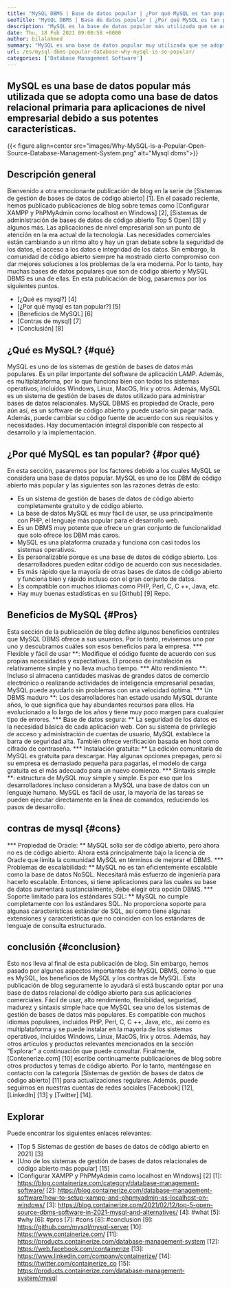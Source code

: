 ```yaml
---
title: "MySQL DBMS | Base de datos popular | ¿Por qué MySQL es tan popular?" 
seoTitle: "MySQL DBMS | Base de datos popular | ¿Por qué MySQL es tan popular?" 
description: "MySQL es la base de datos popular más utilizada que se adopta como una base de datos relacional primaria para aplicaciones de nivel empresarial debido a sus potentes características." 
date: Thu, 18 Feb 2021 09:00:58 +0000
author: bilalahmed
summary: "MySQL es una base de datos popular muy utilizada que se adopta como una base de datos relacional primaria para aplicaciones de nivel empresarial debido a sus potentes características." 
url: /es/mysql-dbms-popular-database-why-mysql-is-so-popular/
categories: ['Database Management Software']
---
```


## MySQL es una base de datos popular más utilizada que se adopta como una base de datos relacional primaria para aplicaciones de nivel empresarial debido a sus potentes características.

{{< figure align=center src="images/Why-MySQL-is-a-Popular-Open-Source-Database-Management-System.png" alt="Mysql dbms">}}


## Descripción general
Bienvenido a otra emocionante publicación de blog en la serie de [Sistemas de gestión de bases de datos de código abierto] [1]. En el pasado reciente, hemos publicado publicaciones de blog sobre temas como [Configurar XAMPP y PhPMyAdmin como localhost en Windows] [2], [Sistemas de administración de bases de datos de código abierto Top 5 Open] [3] y algunos más. Las aplicaciones de nivel empresarial son un punto de atención en la era actual de la tecnología. Las necesidades comerciales están cambiando a un ritmo alto y hay un gran debate sobre la seguridad de los datos, el acceso a los datos e integridad de los datos. Sin embargo, la comunidad de código abierto siempre ha mostrado cierto compromiso con dar mejores soluciones a los problemas de la era moderna. Por lo tanto, hay muchas bases de datos populares que son de código abierto y MySQL DBMS es una de ellas. En esta publicación de blog, pasaremos por los siguientes puntos.
  * [¿Qué es mysql?] [4]
  * [¿Por qué mysql es tan popular?] [5]
  * [Beneficios de MySQL] [6]
  * [Contras de mysql] [7]
  * [Conclusión] [8]

## ¿Qué es MySQL? {#qué}
MySQL es uno de los sistemas de gestión de bases de datos más populares. Es un pilar importante del software de aplicación LAMP. Además, es multiplataforma, por lo que funciona bien con todos los sistemas operativos, incluidos Windows, Linux, MacOS, Irix y otros. Además, MySQL es un sistema de gestión de bases de datos utilizado para administrar bases de datos relacionales. MySQL DBMS es propiedad de Oracle, pero aún así, es un software de código abierto y puede usarlo sin pagar nada. Además, puede cambiar su código fuente de acuerdo con sus requisitos y necesidades. Hay documentación integral disponible con respecto al desarrollo y la implementación.

## ¿Por qué MySQL es tan popular? {#por qué}
En esta sección, pasaremos por los factores debido a los cuales MySQL se considera una base de datos popular. MySQL es uno de los DBM de código abierto más popular y las siguientes son las razones detrás de esto:
  * Es un sistema de gestión de bases de datos de código abierto completamente gratuito y de código abierto.
  * La base de datos MySQL es muy fácil de usar, se usa principalmente con PHP, el lenguaje más popular para el desarrollo web.
  * Es un DBMS muy potente que ofrece un gran conjunto de funcionalidad que solo ofrece los DBM más caros.
  * MySQL es una plataforma cruzada y funciona con casi todos los sistemas operativos.
  * Es personalizable porque es una base de datos de código abierto. Los desarrolladores pueden editar código de acuerdo con sus necesidades.
  * Es más rápido que la mayoría de otras bases de datos de código abierto y funciona bien y rápido incluso con el gran conjunto de datos.
  * Es compatible con muchos idiomas como PHP, Perl, C, C ++, Java, etc.
  * Hay muy buenas estadísticas en su [Github] [9] Repo.

## Beneficios de MySQL {#Pros}
Esta sección de la publicación de blog define algunos beneficios centrales que MySQL DBMS ofrece a sus usuarios. Por lo tanto, revisemos uno por uno y descubramos cuáles son esos beneficios para la empresa.
  *** Flexible y fácil de usar **: Modifique el código fuente de acuerdo con sus propias necesidades y expectativas. El proceso de instalación es relativamente simple y no lleva mucho tiempo.
  *** Alto rendimiento **: Incluso si almacena cantidades masivas de grandes datos de comercio electrónico o realizando actividades de inteligencia empresarial pesadas, MySQL puede ayudarlo sin problemas con una velocidad óptima.
  *** Un DBMS maduro **: Los desarrolladores han estado usando MySQL durante años, lo que significa que hay abundantes recursos para ellos. Ha evolucionado a lo largo de los años y tiene muy poco margen para cualquier tipo de errores.
  *** Base de datos segura: ** La seguridad de los datos es la necesidad básica de cada aplicación web. Con su sistema de privilegio de acceso y administración de cuentas de usuario, MySQL establece la barra de seguridad alta. También ofrece verificación basada en host como cifrado de contraseña.
  *** Instalación gratuita: ** La edición comunitaria de MySQL es gratuita para descargar. Hay algunas opciones prepagas, pero si su empresa es demasiado pequeña para pagarlas, el modelo de carga gratuita es el más adecuado para un nuevo comienzo.
  *** Sintaxis simple **: estructura de MySQL muy simple y simple. Es por eso que los desarrolladores incluso consideran a MySQL una base de datos con un lenguaje humano. MySQL es fácil de usar, la mayoría de las tareas se pueden ejecutar directamente en la línea de comandos, reduciendo los pasos de desarrollo.

## contras de mysql {#cons}
  *** Propiedad de Oracle: ** MySQL solía ser de código abierto, pero ahora no es de código abierto. Ahora está principalmente bajo la licencia de Oracle que limita la comunidad MySQL en términos de mejorar el DBMS.
  *** Problemas de escalabilidad: ** MySQL no es tan eficientemente escalable como la base de datos NoSQL. Necesitará más esfuerzo de ingeniería para hacerlo escalable. Entonces, si tiene aplicaciones para las cuales su base de datos aumentará sustancialmente, debe elegir otra opción DBMS.
  *** Soporte limitado para los estándares SQL: ** MySQL no cumple completamente con los estándares SQL. No proporciona soporte para algunas características estándar de SQL, así como tiene algunas extensiones y características que no coinciden con los estándares de lenguaje de consulta estructurado.

## conclusión {#conclusion}
Esto nos lleva al final de esta publicación de blog. Sin embargo, hemos pasado por algunos aspectos importantes de MySQL DBMS, como lo que es MySQL, los beneficios de MySQL y los contras de MySQL. Esta publicación de blog seguramente lo ayudará si está buscando optar por una base de datos relacional de código abierto para sus aplicaciones comerciales. Fácil de usar, alto rendimiento, flexibilidad, seguridad, madurez y sintaxis simple hace que MySQL sea uno de los sistemas de gestión de bases de datos más populares. Es compatible con muchos idiomas populares, incluidos PHP, Perl, C, C ++, Java, etc., así como es multiplataforma y se puede instalar en la mayoría de los sistemas operativos, incluidos Windows, Linux, MacOS, Irix y otros. Además, hay otros artículos y productos relevantes mencionados en la sección "Explorar" a continuación que puede consultar.
Finalmente, [Contenerize.com] [10] escribe continuamente publicaciones de blog sobre otros productos y temas de código abierto. Por lo tanto, manténgase en contacto con la categoría [Sistemas de gestión de bases de datos de código abierto] [11] para actualizaciones regulares. Además, puede seguirnos en nuestras cuentas de redes sociales [Facebook] [12], [LinkedIn] [13] y [Twitter] [14].

## Explorar
Puede encontrar los siguientes enlaces relevantes:
  * [Top 5 Sistemas de gestión de bases de datos de código abierto en 2021] [3]
  * [Uno de los sistemas de gestión de bases de datos relacionales de código abierto más popular] [15]
  * [Configurar XAMPP y PhPMyAdmin como localhost en Windows] [2]
[1]: https://blog.containerize.com/category/database-management-software/
[2]: https://blog.containerize.com/database-management-software/how-to-setup-xampp-and-phpmyadmin-as-localhost-on-windows/
[3]: https://blog.containerize.com/2021/02/12/top-5-open-source-dbms-software-in-2021-mysql-and-alternatives/
[4]: #what
[5]: #why
[6]: #pros
[7]: #cons
[8]: #conclusion
[9]: https://github.com/mysql/mysql-server
[10]: https://www.containerize.com/
[11]: https://products.containerize.com/database-management-system
[12]: https://web.facebook.com/containerize
[13]: https://www.linkedin.com/company/containerize/
[14]: https://twitter.com/containerize_co
[15]: https://products.containerize.com/database-management-system/mysql
